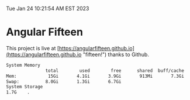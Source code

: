 Tue Jan 24 10:21:54 AM EST 2023

# Angular Fifteen


This project is live at [https://angularfifteen.github.io](https://angularfifteen.github.io "fifteen!") thanks to Github.

```bash
System Memory
               total        used        free      shared  buff/cache   available
Mem:            15Gi       4.1Gi       3.9Gi       913Mi       7.3Gi         9Gi
Swap:          8.0Gi       1.3Gi       6.7Gi
System Storage
1.7G	.
```
